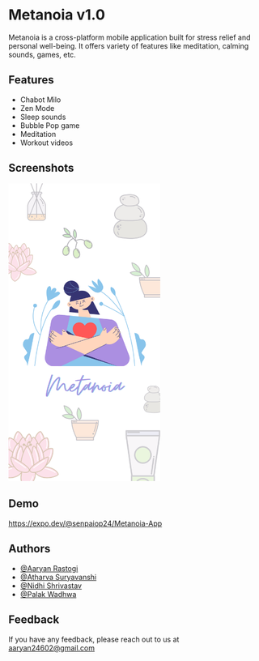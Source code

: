 
# Metanoia v1.0

Metanoia is a cross-platform mobile application built for 
stress relief and personal well-being. It offers variety of features like
meditation, calming sounds, games, etc.



## Features

- Chabot Milo
- Zen Mode
- Sleep sounds
- Bubble Pop game
- Meditation 
- Workout videos


## Screenshots

<img src="assets/splashScreen.png" width=300/>

## Demo

https://expo.dev/@senpaiop24/Metanoia-App


## Authors

- [@Aaryan Rastogi](https://www.github.com/Aaryan246)
- [@Atharva Suryavanshi](https://www.github.com/Aaryan246)
- [@Nidhi Shrivastav](https://www.github.com/Nidhi1202)
- [@Palak Wadhwa](https://www.github.com/Pallak02)


## Feedback

If you have any feedback, please reach out to us at aaryan24602@gmail.com


